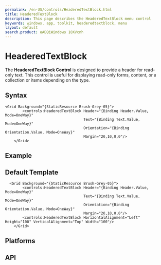 ```yaml
---
permalink: /en-US/controls/HeaderedTextBlock.html
title: HeaderedTextBlock
description: This page describes the HeaderedTextBlock menu control
keywords: windows, app, toolkit, headeredtextblock, menu
layout: default
search.product: eADQiWindows 10XVcnh
---
```


# HeaderedTextBlock
The **HeaderedTextBlock Control** is designed to provide a header for read-only text. This control is useful for displaying read-only forms, content, or a collection or items depending on the type. 

## Syntax
```xaml
<Grid Background="{StaticResource Brush-Grey-05}">
        <controls:HeaderedTextBlock Header="{Binding Header.Value, Mode=OneWay}" 
                                    Text="{Binding Text.Value, Mode=OneWay}" 
                                    Orientation="{Binding Orientation.Value, Mode=OneWay}"
                                    Margin="20,10,0,0"/>
    </Grid>
   ```
 
## Example


## Default Template
```xaml
  <Grid Background="{StaticResource Brush-Grey-05}">
        <controls:HeaderedTextBlock Header="{Binding Header.Value, Mode=OneWay}" 
                                    Text="{Binding Text.Value, Mode=OneWay}" 
                                    Orientation="{Binding Orientation.Value, Mode=OneWay}"
                                    Margin="20,10,0,0"/>
        <controls:HeaderedTextBlock HorizontalAlignment="Left" Height="100" VerticalAlignment="Top" Width="100"/>
    </Grid>
```

## Platforms

## API
